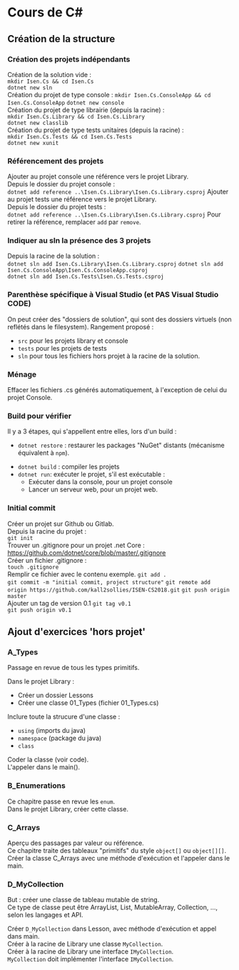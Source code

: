 # Cours de C#

## Création de la structure

### Création des projets indépendants
Création de la solution vide :  
`mkdir Isen.Cs && cd Isen.Cs`  
`dotnet new sln`  
Création du projet de type console : 
`mkdir Isen.Cs.ConsoleApp && cd Isen.Cs.ConsoleApp` 
`dotnet new console`  
Création du projet de type librairie (depuis la racine) :  
`mkdir Isen.Cs.Library && cd Isen.Cs.Library`  
`dotnet new classlib`  
Création du projet de type tests unitaires (depuis la racine) :  
`mkdir Isen.Cs.Tests && cd Isen.Cs.Tests`  
`dotnet new xunit`  

### Référencement des projets
Ajouter au projet console une référence vers
le projet Library.  
Depuis le dossier du projet console :  
`dotnet add reference ..\Isen.Cs.Library\Isen.Cs.Library.csproj` 
Ajouter au projet tests une référence vers
le projet Library.  
Depuis le dossier du projet tests :  
`dotnet add reference ..\Isen.Cs.Library\Isen.Cs.Library.csproj` 
Pour retirer la référence, remplacer `add` par `remove`. 

### Indiquer au sln la présence des 3 projets
Depuis la racine de la solution :  
`dotnet sln add Isen.Cs.Library\Isen.Cs.Library.csproj`
`dotnet sln add Isen.Cs.ConsoleApp\Isen.Cs.ConsoleApp.csproj`  
`dotnet sln add Isen.Cs.Tests\Isen.Cs.Tests.csproj`  

### Parenthèse spécifique à Visual Studio (et PAS Visual Studio CODE)
On peut créer des "dossiers de solution", qui sont des dossiers virtuels (non reflétés dans le filesystem).
Rangement proposé :
- `src` pour les projets library et console
- `tests` pour les projets de tests
- `sln` pour tous les fichiers hors projet à la racine de la solution.

### Ménage
Effacer les fichiers .cs générés automatiquement, à l'exception de celui du projet Console.

### Build pour vérifier
Il y a 3 étapes, qui s'appellent entre elles, lors d'un build :
- `dotnet restore` : restaurer les packages "NuGet" distants (mécanisme équivalent à `npm`).
* `dotnet build` : compiler les projets
* `dotnet run`: exécuter le projet, s'il est exécutable :
  * Exécuter dans la console, pour un projet console
  * Lancer un serveur web, pour un projet web.

### Initial commit
Créer un projet sur Github ou Gitlab.  
Depuis la racine du projet :  
`git init`  
Trouver un .gitignore pour un projet .net Core :
https://github.com/dotnet/core/blob/master/.gitignore  
Créer un fichier .gitignore :  
`touch .gitignore`  
Remplir ce fichier avec le contenu exemple.
`git add .`  
`git commit -m "initial commit, project structure"` 
`git remote add origin https://github.com/kall2sollies/ISEN-CS2018.git` 
`git push origin master`  
Ajouter un tag de version 0.1
`git tag v0.1`  
`git push origin v0.1` 

## Ajout d'exercices 'hors projet'

### A_Types
Passage en revue de tous les types primitifs.  

Dans le projet Library :
* Créer un dossier Lessons
* Créer une classe 01_Types (fichier 01_Types.cs)

Inclure toute la strucure d'une classe :
* `using` (imports du java)
* `namespace` (package du java)
* `class`

Coder la classe (voir code).  
L'appeler dans le main().  

### B_Enumerations
Ce chapitre passe en revue les `enum`.  
Dans le projet Library, créer cette classe.  

### C_Arrays
Aperçu des passages par valeur ou référence.  
Ce chapitre traite des tableaux "primitifs" du style `object[]` ou `object[][]`.  
Créer la classe C_Arrays avec une méthode d'exécution et l'appeler dans le main.  

### D_MyCollection
But : créer une classe de tableau mutable de string.  
Ce type de classe peut être ArrayList, List, MutableArray, Collection, ..., selon les langages
et API.  

Créer `D_MyCollection` dans Lesson, avec méthode d'exécution et appel dans main.  
Créer à la racine de Library une classe `MyCollection`.  
Créer à la racine de Library une interface `IMyCollection`.  
`MyCollection` doit implémenter l'interface `IMyCollection`.  
